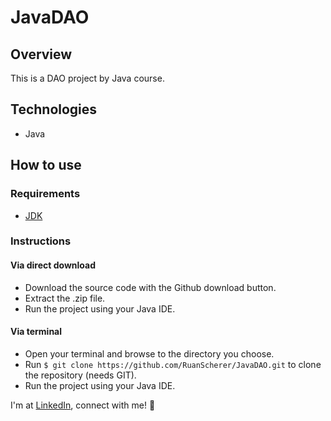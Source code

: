 # JavaDAO

## Overview
This is a DAO project by Java course.

## Technologies
- Java

## How to use
### Requirements
- [JDK](http://openjdk.java.net/)

### Instructions
#### Via direct download
- Download the source code with the Github download button.
- Extract the .zip file.
- Run the project using your Java IDE.

#### Via terminal
- Open your terminal and browse to the directory you choose.
- Run `$ git clone https://github.com/RuanScherer/JavaDAO.git` to clone the repository (needs GIT).
- Run the project using your Java IDE.

I'm at [LinkedIn](https://www.linkedin.com/in/ruan-scherer/), connect with me! :rocket:
